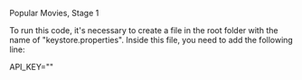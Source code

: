 Popular Movies, Stage 1

To run this code, it's necessary to create a file in the root folder with the name of "keystore.properties". Inside this file, you need to add the following line:

API_KEY="<YOUR-PRIVATE-KEY-HERE>"